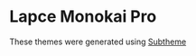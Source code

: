 # Lapce Monokai Pro

These themes were generated using [Subtheme](https://github.com/subtheme-dev/monokai-pro)
